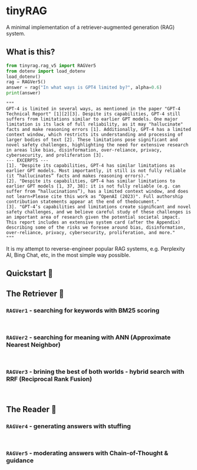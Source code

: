 # tinyRAG

A minimal implementation of a retriever-augmented generation (RAG) system. 
 
## What is this? 

```python
from tinyrag.rag_v5 import RAGVer5
from dotenv import load_dotenv
load_dotenv()
rag = RAGVer5()
answer = rag("In what ways is GPT4 limited by?", alpha=0.6)
print(answer)
```
```text
"""
GPT-4 is limited in several ways, as mentioned in the paper "GPT-4 Technical Report" [1][2][3]. Despite its capabilities, GPT-4 still suffers from limitations similar to earlier GPT models. One major limitation is its lack of full reliability, as it may "hallucinate" facts and make reasoning errors [1]. Additionally, GPT-4 has a limited context window, which restricts its understanding and processing of larger bodies of text [2]. These limitations pose significant and novel safety challenges, highlighting the need for extensive research in areas like bias, disinformation, over-reliance, privacy, cybersecurity, and proliferation [3].
--- EXCERPTS ---
[1]. "Despite its capabilities, GPT-4 has similar limitations as earlier GPT models. Most importantly, it still is not fully reliable (it “hallucinates” facts and makes reasoning errors)."
[2]. "Despite its capabilities, GPT-4 has similar limitations to earlier GPT models [1, 37, 38]: it is not fully reliable (e.g. can suffer from “hallucinations”), has a limited context window, and does not learn∗Please cite this work as “OpenAI (2023)". Full authorship contribution statements appear at the end of thedocument."
[3]. "GPT-4’s capabilities and limitations create signiﬁcant and novel safety challenges, and we believe careful study of these challenges is an important area of research given the potential societal impact. This report includes an extensive system card (after the Appendix) describing some of the risks we foresee around bias, disinformation, over-reliance, privacy, cybersecurity, proliferation, and more."
"""
```

It is my attempt to reverse-engineer popular RAG systems, e.g. Perplexity AI, Bing Chat, etc, in the most simple way possible. 


## Quickstart 🚀


## The Retriever 🔎

### `RAGVer1` - searching for keywords with BM25 scoring

```mermaid


```



### `RAGVer2` - searching for meaning with ANN (Approximate Nearest Neighbor)

```memaid


```


### `RAGVer3` - brining the best of both worlds - hybrid search with RRF (Reciprocal Rank Fusion)

```mermaid


```


## The Reader 📖

### `RAGVer4` - generating answers with stuffing

```


```

### `RAGVer5` - moderating answers with Chain-of-Thought & guidance

```

```




